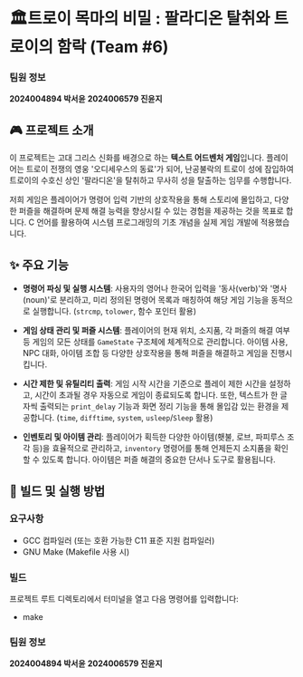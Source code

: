 # 🏛트로이 목마의 비밀 : 팔라디온 탈취와 트로이의 함락 (Team #6)

### 팀원 정보

**2024004894 박서윤**
**2024006579 진윤지**

## 🎮 프로젝트 소개

이 프로젝트는 고대 그리스 신화를 배경으로 하는 **텍스트 어드벤처 게임**입니다. 플레이어는 트로이 전쟁의 영웅 '오디세우스의 동료'가 되어, 난공불락의 트로이 성에 잠입하여 트로이의 수호신 상인 '팔라디온'을 탈취하고 무사히 성을 탈출하는 임무를 수행합니다.

저희 게임은 플레이어가 명령어 입력 기반의 상호작용을 통해 스토리에 몰입하고, 다양한 퍼즐을 해결하며 문제 해결 능력을 향상시킬 수 있는 경험을 제공하는 것을 목표로 합니다. C 언어를 활용하여 시스템 프로그래밍의 기초 개념을 실제 게임 개발에 적용했습니다.


## ✨ 주요 기능

* **명령어 파싱 및 실행 시스템**:
    사용자의 영어나 한국어 입력을 '동사(verb)'와 '명사(noun)'로 분리하고, 미리 정의된 명령어 목록과 매칭하여 해당 게임 기능을 동적으로 실행합니다. (`strcmp`, `tolower`, 함수 포인터 활용)

* **게임 상태 관리 및 퍼즐 시스템**:
    플레이어의 현재 위치, 소지품, 각 퍼즐의 해결 여부 등 게임의 모든 상태를 `GameState` 구조체에 체계적으로 관리합니다. 아이템 사용, NPC 대화, 아이템 조합 등 다양한 상호작용을 통해 퍼즐을 해결하고 게임을 진행시킵니다.

* **시간 제한 및 유틸리티 출력**:
    게임 시작 시간을 기준으로 플레이 제한 시간을 설정하고, 시간이 초과될 경우 자동으로 게임이 종료되도록 합니다. 또한, 텍스트가 한 글자씩 출력되는 `print_delay` 기능과 화면 정리 기능을 통해 몰입감 있는 환경을 제공합니다. (`time`, `difftime`, `system`, `usleep`/`Sleep` 활용)

* **인벤토리 및 아이템 관리**:
    플레이어가 획득한 다양한 아이템(횃불, 로브, 파피루스 조각 등)을 효율적으로 관리하고, `inventory` 명령어를 통해 언제든지 소지품을 확인할 수 있도록 합니다. 아이템은 퍼즐 해결의 중요한 단서나 도구로 활용됩니다.


## 🚀 빌드 및 실행 방법

### 요구사항
* GCC 컴파일러 (또는 호환 가능한 C11 표준 지원 컴파일러)
* GNU Make (Makefile 사용 시)

### 빌드

프로젝트 루트 디렉토리에서 터미널을 열고 다음 명령어를 입력합니다:

* make

### 팀원 정보

**2024004894 박서윤**
**2024006579 진윤지**
